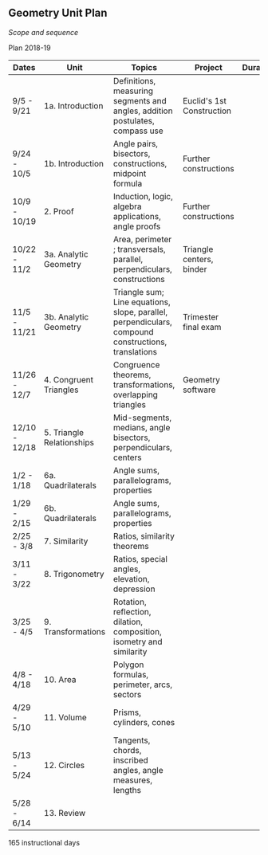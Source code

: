 ## Geometry Unit Plan
*Scope and sequence*

Plan 2018-19

Dates| Unit | Topics  | Project |Duration|Guide
---|---|---|---|---:|:---:
9/5 - 9/21 | 1a. Introduction | Definitions, measuring segments and angles, addition postulates, compass use |Euclid's 1st Construction|10|
9/24 - 10/5 | 1b. Introduction | Angle pairs, bisectors, constructions, midpoint formula |Further constructions|10|16
10/9 - 10/19 | 2. Proof | Induction, logic, algebra applications, angle proofs |Further constructions|9|10
10/22 - 11/2 | 3a. Analytic Geometry | Area, perimeter ; transversals, parallel, perpendiculars, constructions|Triangle centers, binder|9|
11/5 - 11/21 | 3b. Analytic Geometry | Triangle sum; Line equations, slope, parallel, perpendiculars, compound constructions, translations|Trimester final exam|11|16
11/26 - 12/7 | 4. Congruent Triangles | Congruence theorems, transformations, overlapping triangles |Geometry software|10|14
12/10 - 12/18 | 5. Triangle Relationships | Mid-segments, medians, angle bisectors, perpendiculars, centers ||11| 12
1/2 - 1/18 | 6a. Quadrilaterals | Angle sums, parallelograms, properties | |10|
1/29 - 2/15 | 6b. Quadrilaterals | Angle sums, parallelograms, properties | |10|16
2/25 - 3/8 | 7. Similarity | Ratios, similarity theorems ||7|
3/11 - 3/22 | 8. Trigonometry | Ratios, special angles, elevation, depression ||13|
3/25 - 4/5 | 9. Transformations | Rotation, reflection, dilation, composition, isometry and similarity ||13|
4/8 - 4/18 | 10. Area | Polygon formulas, perimeter, arcs, sectors ||10|
4/29 - 5/10 | 11. Volume |Prisms, cylinders, cones||10|
5/13 - 5/24 | 12. Circles | Tangents, chords, inscribed angles, angle measures, lengths ||10|
5/28 - 6/14 | 13. Review |  ||12|

165 instructional days

<!--stackedit_data:
eyJoaXN0b3J5IjpbMjEyNjY3NDkyLC0xNDcwMjUyOTIwLC0xOT
IyODYwOTI1LDEwNzQ1Mjc2NiwyMDA3NjE1MiwtNzc4NDQxMzIz
LC0xOTY4MzY3ODIyXX0=
-->
